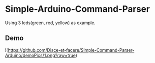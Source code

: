 # Simple-Arduino-Command-Parser
Using 3 leds(green, red, yellow) as example.

## Demo
!(https://github.com/Disce-et-facere/Simple-Command-Parser-Arduino/demoPics/1.png?raw=true)
